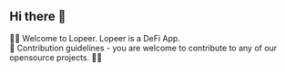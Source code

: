 ## Hi there 👋


🙋‍♀️ Welcome to Lopeer. Lopeer is a DeFi App. \
🌈 Contribution guidelines - you are welcome to contribute to any of our opensource projects. 
👩‍💻 

<!--

**Here are some ideas to get you started:**

🙋‍♀️ Welcome to Lopeer. Lopeer is a DeFi App. 
🌈 Contribution guidelines - you are welcome to contribute to any of our opensource projects. 
👩‍💻 Useful resources - where can the community find your docs? Is there anything else the community should know?
🍿 Fun facts - what does your team eat for breakfast?
🧙 Remember, you can do mighty things with the power of [Markdown](https://docs.github.com/github/writing-on-github/getting-started-with-writing-and-formatting-on-github/basic-writing-and-formatting-syntax)
-->
